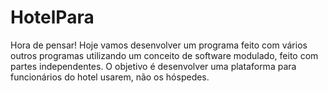 # HotelPara
Hora de pensar!
Hoje vamos desenvolver um programa feito com vários outros programas utilizando um conceito de software modulado, feito com partes independentes. 
O objetivo é desenvolver uma plataforma para funcionários do hotel usarem, não os hóspedes. 
